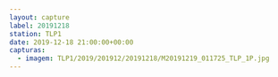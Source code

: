 ```yaml
---
layout: capture
label: 20191218
station: TLP1
date: 2019-12-18 21:00:00+00:00
capturas:
  - imagem: TLP1/2019/201912/20191218/M20191219_011725_TLP_1P.jpg
---
```

